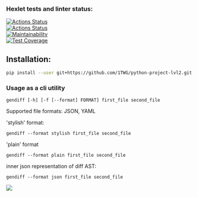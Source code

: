 ### Hexlet tests and linter status:
[![Actions Status](https://github.com/1TWG/python-project-lvl2/workflows/hexlet-check/badge.svg)](https://github.com/1TWG/python-project-lvl2/actions)
<br>
[![Actions Status](https://github.com/1TWG/python-project-lvl2/workflows/linter-test-check/badge.svg)](https://github.com/1TWG/python-project-lvl2/actions)
<br>
[![Maintainability](https://api.codeclimate.com/v1/badges/e2fc300ec1b30d21e3e5/maintainability)](https://codeclimate.com/github/1TWG/python-project-lvl2/maintainability)
<br>
[![Test Coverage](https://api.codeclimate.com/v1/badges/e2fc300ec1b30d21e3e5/test_coverage)](https://codeclimate.com/github/1TWG/python-project-lvl2/test_coverage)

## Installation:
```sh
pip install --user git+https://github.com/1TWG/python-project-lvl2.git
```

### Usage as a cli utility
```
gendiff [-h] [-f [--format] FORMAT] first_file second_file
```
Supported file formats: JSON, YAML

'stylish' format:
```
gendiff --format stylish first_file second_file
```

'plain' format
```
gendiff --format plain first_file second_file
```

inner json representation of diff AST: 
```
gendiff --format json first_file second_file
```
<a href="https://asciinema.org/a/6SdFcQmIj8tmFKhYnlZwJSKCr" target="_blank"><img src="https://asciinema.org/a/6SdFcQmIj8tmFKhYnlZwJSKCr.svg" /></a>
